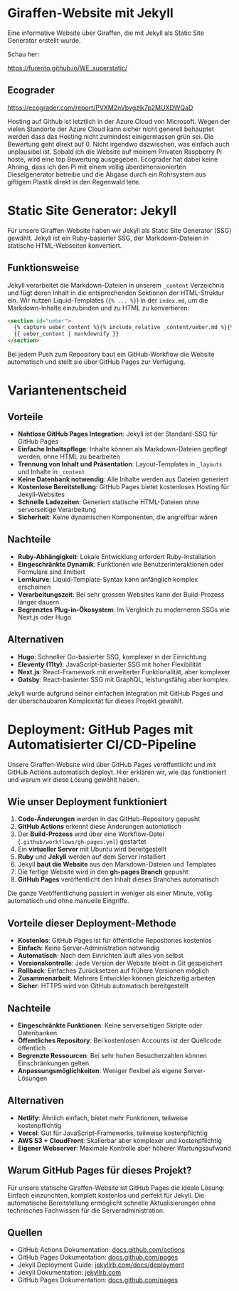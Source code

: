# Giraffen-Website mit Jekyll

Eine informative Website über Giraffen, die mit Jekyll als Static Site Generator erstellt wurde.

Schau her:

https://furerito.github.io/WE_superstatic/

## Ecograder

https://ecograder.com/report/PVXM2nVbygzlk7p2MUXDWQaD

Hosting auf Github ist letztlich in der Azure Cloud von Microsoft.
Wegen der vielen Standorte der Azure Cloud kann sicher nicht generell behauptet werden dass das Hosting nicht zumindest einigermassen grün sei.
Die Bewertung geht direkt auf 0. Nicht irgendwo dazwischen, was einfach auch unplausibel ist.
Sobald ich die Website auf meinem Privaten Raspberry Pi hoste, wird eine top Bewertung ausgegeben. Ecograder hat dabei keine Ahning, dass ich den Pi mit einem völlig überdimensionierten Dieselgenerator betreibe und die Abgase durch ein Rohrsystem aus giftigem Plastik direkt in den Regenwald leite.


# Static Site Generator: Jekyll

Für unsere Giraffen-Website haben wir Jekyll als Static Site Generator (SSG) gewählt. Jekyll ist ein Ruby-basierter SSG, der Markdown-Dateien in statische HTML-Webseiten konvertiert.

## Funktionsweise

Jekyll verarbeitet die Markdown-Dateien in unserem `_content` Verzeichnis und fügt deren Inhalt in die entsprechenden Sektionen der HTML-Struktur ein. Wir nutzen Liquid-Templates (`{% ... %}`) in der `index.md`, um die Markdown-Inhalte einzubinden und zu HTML zu konvertieren:

```markdown
<section id="ueber">
  {% capture ueber_content %}{% include_relative _content/ueber.md %}{% endcapture %}
  {{ ueber_content | markdownify }}
</section>
```

Bei jedem Push zum Repository baut ein GitHub-Workflow die Website automatisch und stellt sie über GitHub Pages zur Verfügung.


# Variantenentscheid

## Vorteile
- **Nahtlose GitHub Pages Integration**: Jekyll ist der Standard-SSG für GitHub Pages
- **Einfache Inhaltspflege**: Inhalte können als Markdown-Dateien gepflegt werden, ohne HTML zu bearbeiten
- **Trennung von Inhalt und Präsentation**: Layout-Templates in `_layouts` und Inhalte in `_content`
- **Keine Datenbank notwendig**: Alle Inhalte werden aus Dateien generiert
- **Kostenlose Bereitstellung**: GitHub Pages bietet kostenloses Hosting für Jekyll-Websites
- **Schnelle Ladezeiten**: Generiert statische HTML-Dateien ohne serverseitige Verarbeitung
- **Sicherheit**: Keine dynamischen Komponenten, die angreifbar wären


## Nachteile
- **Ruby-Abhängigkeit**: Lokale Entwicklung erfordert Ruby-Installation
- **Eingeschränkte Dynamik**: Funktionen wie Benutzerinteraktionen oder Formulare sind limitiert
- **Lernkurve**: Liquid-Template-Syntax kann anfänglich komplex erscheinen
- **Verarbeitungszeit**: Bei sehr grossen Websites kann der Build-Prozess länger dauern
- **Begrenztes Plug-in-Ökosystem**: Im Vergleich zu moderneren SSGs wie Next.js oder Hugo

## Alternativen
- **Hugo**: Schneller Go-basierter SSG, komplexer in der Einrichtung
- **Eleventy (11ty)**: JavaScript-basierter SSG mit hoher Flexibilität
- **Next.js**: React-Framework mit erweiterter Funktionalität, aber komplexer
- **Gatsby**: React-basierter SSG mit GraphQL, leistungsfähig aber komplex

Jekyll wurde aufgrund seiner einfachen Integration mit GitHub Pages und der überschaubaren Komplexität für dieses Projekt gewählt.


# Deployment: GitHub Pages mit Automatisierter CI/CD-Pipeline

Unsere Giraffen-Website wird über GitHub Pages veröffentlicht und mit GitHub Actions automatisch deployt. Hier erklären wir, wie das funktioniert und warum wir diese Lösung gewählt haben.

## Wie unser Deployment funktioniert

1. **Code-Änderungen** werden in das GitHub-Repository gepusht
2. **GitHub Actions** erkennt diese Änderungen automatisch
3. Der **Build-Prozess** wird über eine Workflow-Datei (`.github/workflows/gh-pages.yml`) gestartet
4. Ein **virtueller Server** mit Ubuntu wird bereitgestellt
5. **Ruby** und **Jekyll** werden auf dem Server installiert
6. Jekyll **baut die Website** aus den Markdown-Dateien und Templates
7. Die fertige Website wird in den **gh-pages Branch** gepusht
8. **GitHub Pages** veröffentlicht den Inhalt dieses Branches automatisch

Die ganze Veröffentlichung passiert in weniger als einer Minute, völlig automatisch und ohne manuelle Eingriffe.

## Vorteile dieser Deployment-Methode

- **Kostenlos**: GitHub Pages ist für öffentliche Repositories kostenlos
- **Einfach**: Keine Server-Administration notwendig
- **Automatisch**: Nach dem Einrichten läuft alles von selbst
- **Versionskontrolle**: Jede Version der Website bleibt in Git gespeichert
- **Rollback**: Einfaches Zurücksetzen auf frühere Versionen möglich
- **Zusammenarbeit**: Mehrere Entwickler können gleichzeitig arbeiten
- **Sicher**: HTTPS wird von GitHub automatisch bereitgestellt

## Nachteile

- **Eingeschränkte Funktionen**: Keine serverseitigen Skripte oder Datenbanken
- **Öffentliches Repository**: Bei kostenlosen Accounts ist der Quellcode öffentlich
- **Begrenzte Ressourcen**: Bei sehr hohen Besucherzahlen können Einschränkungen gelten
- **Anpassungsmöglichkeiten**: Weniger flexibel als eigene Server-Lösungen

## Alternativen

- **Netlify**: Ähnlich einfach, bietet mehr Funktionen, teilweise kostenpflichtig
- **Vercel**: Gut für JavaScript-Frameworks, teilweise kostenpflichtig
- **AWS S3 + CloudFront**: Skalierbar aber komplexer und kostenpflichtig
- **Eigener Webserver**: Maximale Kontrolle aber höherer Wartungsaufwand

## Warum GitHub Pages für dieses Projekt?

Für unsere statische Giraffen-Website ist GitHub Pages die ideale Lösung: Einfach einzurichten, komplett kostenlos und perfekt für Jekyll. Die automatische Bereitstellung ermöglicht schnelle Aktualisierungen ohne technisches Fachwissen für die Serveradministration.

## Quellen

- GitHub Actions Dokumentation: [docs.github.com/actions](https://docs.github.com/en/actions)
- GitHub Pages Dokumentation: [docs.github.com/pages](https://docs.github.com/en/pages)
- Jekyll Deployment Guide: [jekyllrb.com/docs/deployment](https://jekyllrb.com/docs/deployment/)
- Jekyll Dokumentation: [jekyllrb.com](https://jekyllrb.com/docs/)
- GitHub Pages Dokumentation: [docs.github.com/pages](https://docs.github.com/en/pages)
